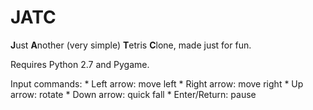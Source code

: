 # JATC
**J**ust **A**nother (very simple) **T**etris **C**lone, made just for fun.

Requires Python 2.7 and Pygame.

Input commands:
    * Left arrow: move left
    * Right arrow: move right
    * Up arrow: rotate
    * Down arrow: quick fall
    * Enter/Return: pause
